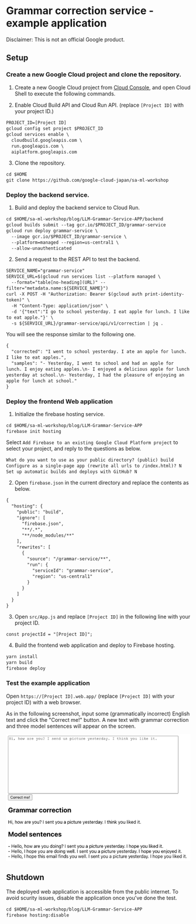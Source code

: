 # Grammar correction service - example application

Disclaimer: This is not an official Google product.

## Setup

### Create a new Google Cloud project and clone the repository.

1. Create a new Google Cloud project from [Cloud Console](https://console.cloud.google.com), and open Cloud Shell to execute the following commands.

2. Enable Cloud Build API and Cloud Run API. (replace `[Project ID]` with your project ID.)

```
PROJECT_ID=[Project ID]
gcloud config set project $PROJECT_ID
gcloud services enable \
  cloudbuild.googleapis.com \
  run.googleapis.com \
  aiplatform.googleapis.com
```

3. Clone the repository.
   
```
cd $HOME
git clone https://github.com/google-cloud-japan/sa-ml-workshop
```
### Deploy the backend service.

1. Build and deploy the backend service to Cloud Run.

```
cd $HOME/sa-ml-workshop/blog/LLM-Grammar-Service-APP/backend
gcloud builds submit --tag gcr.io/$PROJECT_ID/grammar-service
gcloud run deploy grammar-service \
  --image gcr.io/$PROJECT_ID/grammar-service \
  --platform=managed --region=us-central1 \
  --allow-unauthenticated
```

2. Send a request to the REST API to test the backend.

```
SERVICE_NAME="grammar-service"
SERVICE_URL=$(gcloud run services list --platform managed \
  --format="table[no-heading](URL)" --filter="metadata.name:${SERVICE_NAME}")
curl -X POST -H "Authorization: Bearer $(gcloud auth print-identity-token)" \
  -H "Content-Type: application/json" \
  -d '{"text":"I go to school yesterday. I eat apple for lunch. I like to eat apple."}' \
  -s ${SERVICE_URL}/grammar-service/api/v1/correction | jq .
```

You will see the response similar to the following one.

```
{
  "corrected": "I went to school yesterday. I ate an apple for lunch. I like to eat apples.",
  "samples": "- Yesterday, I went to school and had an apple for lunch. I enjoy eating apples.\n- I enjoyed a delicious apple for lunch yesterday at school.\n- Yesterday, I had the pleasure of enjoying an apple for lunch at school."
}
```

### Deploy the frontend Web application

1. Initialize the firebase hosting service.

```
cd $HOME/sa-ml-workshop/blog/LLM-Grammar-Service-APP
firebase init hosting
```

Select `Add Firebase to an existing Google Cloud Platform project` to select your project, and reply to the questions as below.

```
What do you want to use as your public directory? (public) build
Configure as a single-page app (rewrite all urls to /index.html)? N
Set up automatic builds and deploys with GitHub? N
```

2. Open `firebase.json` in the current directory and replace the contents as below.

```
{
  "hosting": {
    "public": "build",
    "ignore": [
      "firebase.json",
      "**/.*",
      "**/node_modules/**"
    ],
    "rewrites": [
      {
        "source": "/grammar-service/**",
        "run": {
          "serviceId": "grammar-service",
          "region": "us-central1"
        }
      }
    ]
  }
}
```

3. Open `src/App.js` and replace `[Project ID]` in the following line with your project ID.

```
const projectId = "[Project ID]";
```

4. Build the frontend web application and deploy to Firebase hosting.

```
yarn install
yarn build
firebase deploy
```

### Test the example application

Open `https://[Project ID].web.app/` (replace `[Project ID]` with your project ID) with a web browser.

As in the following screenshot, input some (grammatically incorrect) English text and click the "Correct me!" button.
A new text with grammar correction and three model sentences will appear on the screen.

![screenshot](/blog/LLM-Grammar-Service-APP/screenshot.png)

## Shutdown

The deployed web application is accessible from the public internet. To avoid scurity issues, disable the application once you've done the test.

```
cd $HOME/sa-ml-workshop/blog/LLM-Grammar-Service-APP
firebase hosting:disable
```
